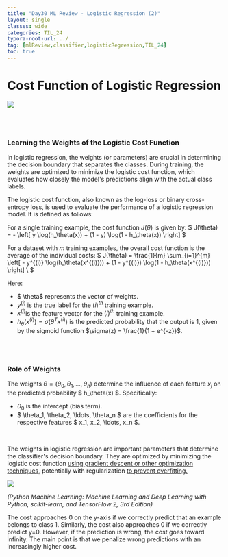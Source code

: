 ```yaml
---
title: "Day30 ML Review - Logistic Regression (2)"
layout: single
classes: wide
categories: TIL_24
typora-root-url: ../
tag: [mlReview,classifier,logisticRegression,TIL_24]
toc: true 
---
```


# Cost Function of Logistic Regression

<img src="/blog/images/2024-07-20-TIL24_Day30/8DC72E9E-4FC0-4784-A2D3-FC419E3EDFE4_1_105_c.jpeg">

<br><br>



### Learning the Weights of the Logistic Cost Function

In logistic regression, the weights (or parameters) are crucial in determining the decision boundary that separates the classes. During training, the weights are optimized to minimize the logistic cost function, which evaluates how closely the model's predictions align with the actual class labels.

The logistic cost function, also known as the log-loss or binary cross-entropy loss, is used to evaluate the performance of a logistic regression model. It is defined as follows:

For a single training example, the cost function $J(\theta)$ is given by:
$ J(\theta) = - \left[ y \log(h_\theta(x)) + (1 - y) \log(1 - h_\theta(x)) \right] $

For a dataset with $m$ training examples, the overall cost function is the average of the individual costs:
$ J(\theta) = \frac{1}{m} \sum_{i=1}^{m} \left[ - y^{(i)} \log(h_\theta(x^{(i)})) + (1 - y^{(i)}) \log(1 - h_\theta(x^{(i)})) \right] \ $ 

Here:

- $ \theta$ represents the vector of weights.
- $y^{(i)}$ is the true label for the $(i)^{th}$ training example.
- $x^{(i)}$is the feature vector for the  $(i)^{th}$ training example.
- $h_\theta(x^{(i)}) = \sigma(\theta^T x^{(i)})$ is the predicted probability that the output is 1, given by the sigmoid function $\sigma(z) = \frac{1}{1 + e^{-z}}$.

<br><br>

### Role of Weights

The weights $\theta = (\theta_0, \theta_1, \ldots, \theta_n)$ determine the influence of each feature $x_j$ on the predicted probability $ h_\theta(x) $. Specifically:

- $\theta_0$ is the intercept (bias term).
- $ \theta_1, \theta_2, \ldots, \theta_n $ are the coefficients for the respective features $ x_1, x_2, \ldots, x_n $. 

<br>

The weights in logistic regression are important parameters that determine the classifier's decision boundary. They are optimized by minimizing the logistic cost function <u>using gradient descent or other optimization techniques</u>, potentially with regularization <u>to prevent overfitting.</u>



<img src="/blog/images/2024-07-20-TIL24_Day30/image-20240725180102445.png">

*(Python Machine Learning: Machine Learning and Deep Learning with Python, scikit-learn, and TensorFlow 2, 3rd Edition)*

The cost approaches 0 on the y-axis if we correctly predict that an example belongs to class 1. Similarly, the cost also approaches 0 if we correctly predict y=0. However, if the prediction is wrong, the cost goes toward infinity. The main point is that we penalize wrong predictions with an increasingly higher cost.
